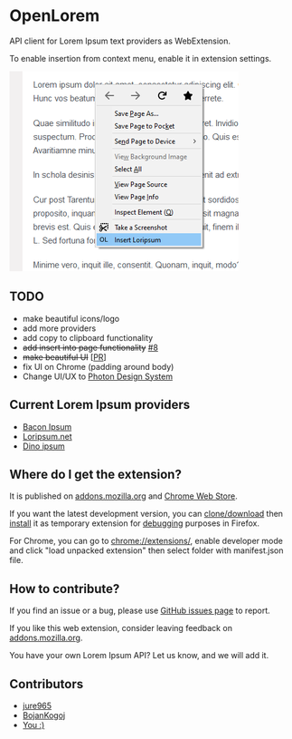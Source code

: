 # OpenLorem

API client for Lorem Ipsum text providers as WebExtension.

To enable insertion from context menu, enable it in extension settings.

![context_menu](assets/openlorem_contextmenu.png)

## TODO

- make beautiful icons/logo
- add more providers
- add copy to clipboard functionality
- ~~add insert into page functionality~~ [#8](https://github.com/jure965/OpenLorem/issues/8)
- ~~make beautiful UI~~ [[PR](https://github.com/jure965/OpenLorem/pull/1)]
- fix UI on Chrome (padding around body)
- Change UI/UX to [Photon Design System](http://design.firefox.com/photon/welcome.html) 

## Current Lorem Ipsum providers

- [Bacon Ipsum](https://baconipsum.com/json-api/)
- [Loripsum.net](http://loripsum.net/)
- [Dino ipsum](http://dinoipsum.herokuapp.com/)

## Where do I get the extension?

It is published on [addons.mozilla.org](https://addons.mozilla.org/firefox/addon/openlorem)
and [Chrome Web Store](https://chrome.google.com/webstore/detail/openlorem/dlellbpcbpmgkjkalnjiomdapjgammfl).

If you want the latest development version, you can [clone/download](https://github.com/jure965/OpenLorem)
then [install](https://developer.mozilla.org/en-US/Add-ons/WebExtensions/Temporary_Installation_in_Firefox)
it as temporary extension for [debugging](https://developer.mozilla.org/en-US/Add-ons/WebExtensions/Debugging)
purposes in Firefox.

For Chrome, you can go to [chrome://extensions/](chrome://extensions/),
enable developer mode and click "load unpacked extension" then select folder
with manifest.json file.

## How to contribute? 

If you find an issue or a bug, please use [GitHub issues page](https://github.com/jure965/OpenLorem/issues)
to report.

If you like this web extension, consider leaving feedback on [addons.mozilla.org](https://addons.mozilla.org/firefox/addon/openlorem).

You have your own Lorem Ipsum API? Let us know, and we will add it.

## Contributors

* [jure965](https://github.com/jure965/)
* [BojanKogoj](https://github.com/BojanKogoj/)
* [You :)](https://github.com/jure965/OpenLorem/issues)
